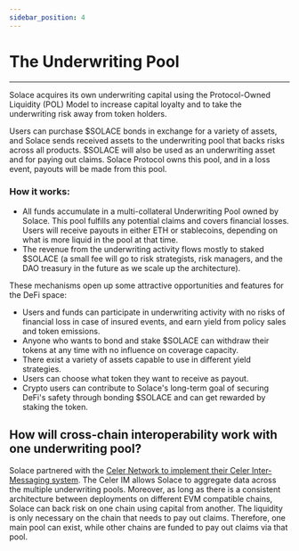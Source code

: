 ```yaml
---
sidebar_position: 4
---
```


# The Underwriting Pool
---
Solace acquires its own underwriting capital using the Protocol-Owned Liquidity (POL) Model to increase capital loyalty and to take the underwriting risk away from token holders.

Users can purchase $SOLACE bonds in exchange for a variety of assets, and Solace sends received assets to the underwriting pool that backs risks across all products. $SOLACE will also be used as an underwriting asset and for paying out claims. Solace Protocol owns this pool, and in a loss event, payouts will be made from this pool.

### How it works:
- All funds accumulate in a multi-collateral Underwriting Pool owned by Solace. This pool fulfills any potential claims and covers financial losses. Users will receive payouts in either ETH or stablecoins, depending on what is more liquid in the pool at that time.
- The revenue from the underwriting activity flows mostly to staked $SOLACE (a small fee will go to risk strategists, risk managers, and the DAO treasury in the future as we scale up the architecture).

These mechanisms open up some attractive opportunities and features for the DeFi space:
- Users and funds can participate in underwriting activity with no risks of financial loss in case of insured events, and earn yield from policy sales and token emissions.
- Anyone who wants to bond and stake $SOLACE can withdraw their tokens at any time with no influence on coverage capacity.
- There exist a variety of assets capable to use in different yield strategies.
- Users can choose what token they want to receive as payout.
- Crypto users can contribute to Solace's long-term goal of securing DeFi's safety through bonding $SOLACE and can get rewarded by staking the token.

## How will cross-chain interoperability work with one underwriting pool?
Solace partnered with the [Celer Network to implement their Celer Inter-Messaging system](https://medium.com/solace-fi/solace-partners-with-celer-network-to-improve-cross-chain-underwriting-capabilities-830157bb8bb7). The Celer IM allows Solace to aggregate data across the multiple underwriting pools. Moreover, as long as there is a consistent architecture between deployments on different EVM compatible chains, Solace can back risk on one chain using capital from another. The liquidity is only necessary on the chain that needs to pay out claims. Therefore, one main pool can exist, while other chains are funded to pay out claims via that pool.
